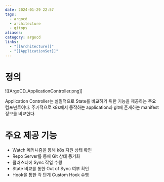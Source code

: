 ```yaml
---
date: 2024-01-29 22:57
tags:
  - argocd
  - architecture
  - gitops
aliases: 
category: argocd
links:
  - "[[Architecture]]"
  - "[[ApplicationSet]]"
---
```

# 정의

![[ArgoCD_ApplicationController.png]]


Application Controller는 실질적으로 State를 비교하기 위한 기능을 제공하는 주요 컴포넌트이다. 주기적으로 k8s에서 동작하는 application과 git에 존재하는 manifest 정보를 비교한다.

# 주요 제공 기능

- Watch 메커니즘을 통해 k8s 자원 상태 확인
- Repo Server를 통해 Git 상태 동기화
- 클러스터에 Sync 작업 수행
- State 비교를 통한 Out of Sync 여부 확인
- Hook을 통한 각 단계 Custom Hook 수행
